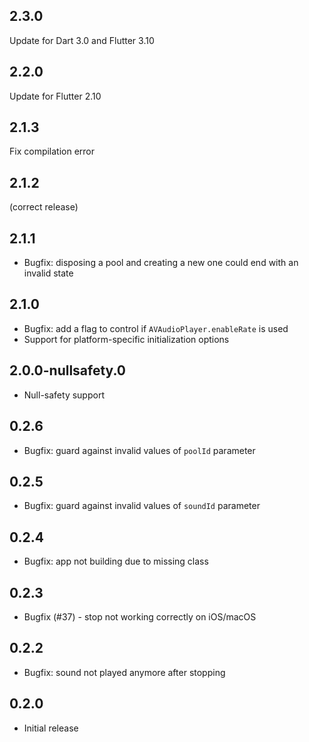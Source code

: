 ## 2.3.0
Update for Dart 3.0 and Flutter 3.10
## 2.2.0
Update for Flutter 2.10
## 2.1.3
  Fix compilation error
## 2.1.2
  (correct release)
## 2.1.1
* Bugfix: disposing a pool and creating a new one could end with an invalid state

## 2.1.0
* Bugfix: add a flag to control if `AVAudioPlayer.enableRate` is used
* Support for platform-specific initialization options

## 2.0.0-nullsafety.0
* Null-safety support

## 0.2.6
* Bugfix: guard against invalid values of `poolId` parameter

## 0.2.5
* Bugfix: guard against invalid values of `soundId` parameter

## 0.2.4
* Bugfix: app not building due to missing class

## 0.2.3
* Bugfix (#37) - stop not working correctly on iOS/macOS

## 0.2.2
* Bugfix: sound not played anymore after stopping

## 0.2.0

* Initial release

